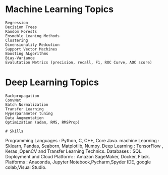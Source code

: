 # Machine Learning Topics
```
Regression
Decision Trees
Random Forests
Ensmeble Leaning Methods
Clustering
Dimensionality Redcution
Support Vector Machines
Boosting ALgorithms
Bias-Variance
Evalutation Metrics (precision, recall, F1, ROC Curve, AOC score)
```
# Deep Learning Topics
```
Backpropagation
ConvNet
Batch Normalization
Transfer Learning
Hyperparameter tuning
Data Augmentation
Optimization (adam, RMS, RMSProp)

# Skills
```
Programming Languages : Python, C, C++, Core Java.
machine Learning : Sklearn, Pandas, Seaborn, Matplotlib, Numpy.
Deep Learning : TensorFlow , Keras ,OpenCV and Transfer Learning Technics.
Databases : SQL.
Doployment and Cloud Platform: : Amazon SageMaker, Docker, Flask.
Platforms : Anaconda, Jupyter Notebook,Pycharm,Spyder IDE, google colab,Visual Studio.

